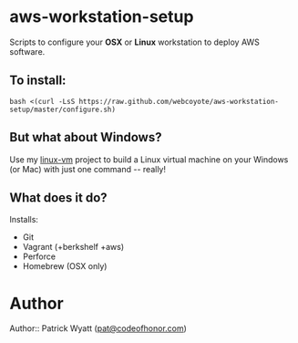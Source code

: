 # aws-workstation-setup

Scripts to configure your **OSX** or **Linux** workstation to deploy AWS software.


## To install:

    bash <(curl -LsS https://raw.github.com/webcoyote/aws-workstation-setup/master/configure.sh)


## But what about Windows?

Use my [linux-vm](https://github.com/webcoyote/linux-vm) project to build a Linux virtual machine on your Windows (or Mac) with just one command -- really!


## What does it do?

Installs:

* Git
* Vagrant (+berkshelf +aws)
* Perforce
* Homebrew (OSX only)


# Author

Author:: Patrick Wyatt (pat@codeofhonor.com)
